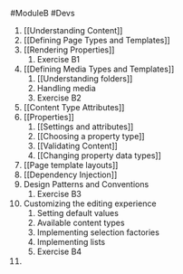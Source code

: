 #ModuleB #Devs 

1. [[Understanding Content]]
2. [[Defining Page Types and Templates]]
3. [[Rendering Properties]]
	1. Exercise B1
4. [[Defining Media Types and Templates]]
	1. [[Understanding folders]]
	2. Handling media
	3. Exercise B2
5. [[Content Type Attributes]]
6. [[Properties]]
	1. [[Settings and attributes]]
	2. [[Choosing a property type]]
	3. [[Validating Content]]
	4. [[Changing property data types]]
7. [[Page template layouts]]
8. [[Dependency Injection]]
9. Design Patterns and Conventions 
	1. Exercise B3
10. Customizing the editing experience
	1. Setting default values
	2. Available content types
	3. Implementing selection factories
	4. Implementing lists
	5. Exercise B4
11. 